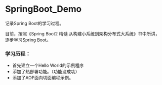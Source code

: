 # SpringBoot_Demo
记录Spring Boot的学习过程。

目前，按照《Spring Boot2 精髓 从构建小系统到架构分布式大系统》书中所讲，逐步学习Spring Boot。

### 学习历程：

*  首先建立一个Hello World的示例程序
*  添加了热部署功能。（功能没成功）
*  添加了AOP面向切面编程示例。
